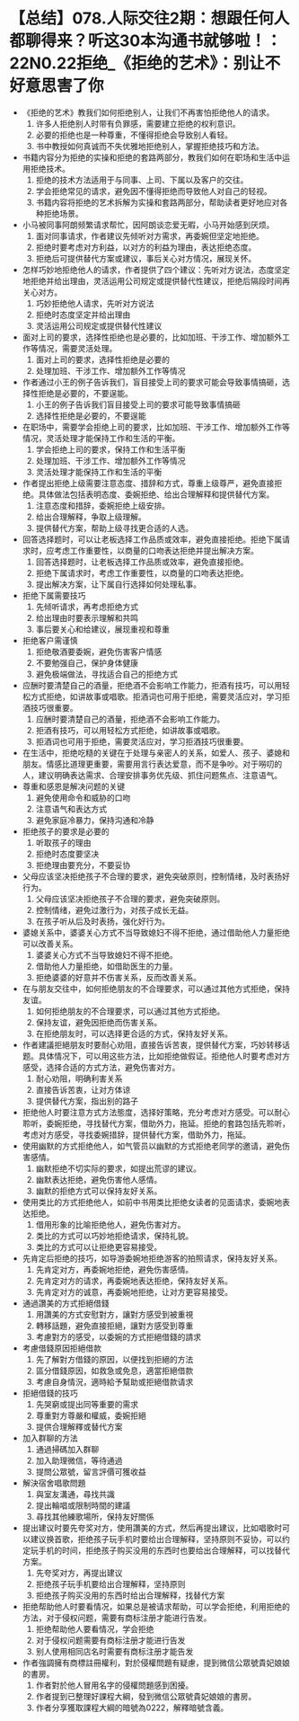 # 【总结】078.人际交往2期：想跟任何人都聊得来？听这30本沟通书就够啦！：22N0.22拒绝_《拒绝的艺术》：别让不好意思害了你

-   《拒绝的艺术》教我们如何拒绝别人，让我们不再害怕拒绝他人的请求。
    1.  许多人拒绝别人时带有负罪感，需要建立拒绝的权利意识。
    2.  必要的拒绝也是一种尊重，不懂得拒绝会导致别人看轻。
    3.  书中教授如何真诚而不失优雅地拒绝别人，掌握拒绝技巧和方法。
-   书籍内容分为拒绝的实操和拒绝的套路两部分，教我们如何在职场和生活中运用拒绝技术。
    1.  拒绝的技术方法适用于与同事、上司、下属以及客户的交往。
    2.  学会拒绝常见的请求，避免因不懂得拒绝而导致他人对自己的轻视。
    3.  书籍内容将拒绝的艺术拆解为实操和套路两部分，帮助读者更好地应对各种拒绝场景。
-   小马被同事阿朗频繁请求帮忙，因阿朗谈恋爱无暇，小马开始感到厌烦。
    1.  面对同事请求，作者建议先倾听对方需求，再委婉但坚定地拒绝。
    2.  拒绝时要考虑对方利益，以对方的利益为理由，表达拒绝态度。
    3.  拒绝后可提供替代方案或建议，事后关心对方情况，展现关怀。
-   怎样巧妙地拒绝他人的请求，作者提供了四个建议：先听对方说法，态度坚定地拒绝并给出理由，灵活运用公司规定或提供替代性建议，拒绝后隔段时间再关心对方。
    1.  巧妙拒绝他人请求，先听对方说法
    2.  拒绝时态度坚定并给出理由
    3.  灵活运用公司规定或提供替代性建议
-   面对上司的要求，选择性拒绝也是必要的，比如加班、干涉工作、增加额外工作等情况，需要灵活处理。
    1.  面对上司的要求，选择性拒绝是必要的
    2.  处理加班、干涉工作、增加额外工作等情况
-   作者通过小王的例子告诉我们，盲目接受上司的要求可能会导致事情搞砸，选择性拒绝是必要的，不要逞能。
    1.  小王的例子告诉我们盲目接受上司的要求可能导致事情搞砸
    2.  选择性拒绝是必要的，不要逞能
-   在职场中，需要学会拒绝上司的要求，比如加班、干涉工作、增加额外工作等情况，灵活处理才能保持工作和生活的平衡。
    1.  学会拒绝上司的要求，保持工作和生活平衡
    2.  处理加班、干涉工作、增加额外工作等情况
    3.  灵活处理才能保持工作和生活的平衡
-   作者提出拒绝上级需要注意态度、措辞和方式，尊重上级尊严，避免直接拒绝。具体做法包括表明态度、委婉拒绝、给出合理解释和提供替代方案。
    1.  注意态度和措辞，委婉拒绝上级安排。
    2.  给出合理解释，争取上级理解。
    3.  提供替代方案，帮助上级寻找更合适的人选。
-   回答选择题时，可以让老板选择工作品质或效率，避免直接拒绝。拒绝下属请求时，应考虑工作重要性，以商量的口吻表达拒绝并提出解决方案。
    1.  回答选择题时，让老板选择工作品质或效率，避免直接拒绝。
    2.  拒绝下属请求时，考虑工作重要性，以商量的口吻表达拒绝。
    3.  提出解决方案，让下属自行选择如何处理私事。
-   拒绝下属需要技巧
    1.  先倾听请求，再考虑拒绝方式
    2.  给出理由时要表示理解和共鸣
    3.  事后要关心和给建议，展现重视和尊重
-   拒绝客户需谨慎
    1.  拒绝敬酒要委婉，避免伤害客户情感
    2.  不要勉强自己，保护身体健康
    3.  避免极端做法，寻找适合自己的拒绝方式
-   应酬时要清楚自己的酒量，拒绝酒不会影响工作能力，拒酒有技巧，可以用轻松方式拒绝，如讲故事或唱歌。拒酒词也可用于拒绝，需要灵活应对，学习拒酒技巧很重要。
    1.  应酬时要清楚自己的酒量，拒绝酒不会影响工作能力。
    2.  拒酒有技巧，可以用轻松方式拒绝，如讲故事或唱歌。
    3.  拒酒词也可用于拒绝，需要灵活应对，学习拒酒技巧很重要。
-   在生活中，拒绝吃糙的关键在于处理与亲密人的关系，如爱人、孩子、婆媳和朋友。情感比道理更重要，需要用言行表达爱意，而不是争吵。对于嘮叨的人，建议明确表达需求、合理安排事务优先级、抓住问题焦点、注意语气。
-   尊重和感恩是解决问题的关键
    1.  避免使用命令和威胁的口吻
    2.  注意语气和表达方式
    3.  避免家庭冷暴力，保持沟通和冷静
-   拒绝孩子的要求是必要的
    1.  听取孩子的理由
    2.  拒绝时态度要坚决
    3.  拒绝理由要充分，不要妥协
-   父母应该坚决拒绝孩子不合理的要求，避免突破原则，控制情绪，及时表扬好行为。
    1.  父母应该坚决拒绝孩子不合理的要求，避免突破原则。
    2.  控制情绪，避免过激行为，对孩子成长无益。
    3.  在孩子听从后及时表扬，强化好行为。
-   婆媳关系中，婆婆关心方式不当导致媳妇不得不拒绝，通过借助他人力量拒绝可以改善关系。
    1.  婆婆关心方式不当导致媳妇不得不拒绝。
    2.  借助他人力量拒绝，如借助医生的力量。
    3.  拒绝婆婆的好意并不伤害关系，反而改善关系。
-   在与朋友交往中，如何拒绝朋友的不合理要求，可以通过其他方式拒绝，保持友谊。
    1.  如何拒绝朋友的不合理要求，可以通过其他方式拒绝。
    2.  保持友谊，避免因拒绝而伤害关系。
    3.  在拒绝朋友时，可以选择更合适的方式，保持友好关系。
-   作者建議拒絕朋友时要耐心劝阻，直接告诉苦衷，提供替代方案，巧妙转移话题。具体情况下，可以用这些方法，比如拒绝做假证。拒绝他人时要考虑对方感受，选择合适的方式方法，避免伤害对方。
    1.  耐心劝阻，明确利害关系
    2.  直接告诉苦衷，让对方体谅
    3.  提供替代方案，指出别的路子
-   拒绝他人时要注意方式方法態度，选择好策略，充分考虑对方感受。可以耐心聆听，委婉拒绝，寻找替代方案，借助外力，拖延。拒绝的套路包括先聆听，考虑对方感受，寻找委婉措辞，提供替代方案，借助外力，拖延。
-   使用幽默的方式拒绝他人，如气管员以幽默的方式拒绝老同学的邀请，避免伤害感情。
    1.  幽默拒绝不切实际的要求，如提出荒谬的建议。
    2.  幽默表达拒绝，避免伤害他人感情。
    3.  幽默的拒绝方式可以保持友好关系。
-   使用类比的方式拒绝他人，如前中书用类比拒绝女读者的见面请求，委婉地表达拒绝。
    1.  借用形象的比喻拒绝他人，避免伤害对方。
    2.  类比的方式可以巧妙地拒绝请求，保持礼貌。
    3.  类比的方式可以让拒绝更容易接受。
-   先肯定后拒绝的技巧，如导游委婉地拒绝游客的拍照请求，保持友好关系。
    1.  先肯定对方，再委婉地拒绝，避免伤害感情。
    2.  先肯定对方的请求，再委婉地表达拒绝，保持友好关系。
    3.  先肯定对方的诚意，再委婉地拒绝，让对方更容易接受。
-   通過讚美的方式拒絕借錢
    1.  用讚美的方式安慰對方，讓對方感受到被重視
    2.  轉移話題，避免直接拒絕，讓對方感受到尊重
    3.  考慮對方的感受，以委婉的方式拒絕借錢的請求
-   考慮借錢原因拒絕借款
    1.  先了解對方借錢的原因，以便找到拒絕的方法
    2.  區分借錢原因，如救急或免息，適當拒絕借款
    3.  考慮自身情況，適時給予幫助或拒絕借款请求
-   拒絕借錢的技巧
    1.  先哭窮或提出同等重要的需求
    2.  尊重對方尊嚴和權威，委婉拒絕
    3.  提供合理解釋或替代方案
-   加入群聊的方法
    1.  通過掃碼加入群聊
    2.  加入助理微信，等待通過
    3.  提問公眾號，留言評價可獲收益
-   解決宿舍唱歌問題
    1.  與室友溝通，尋找共識
    2.  提出輪唱或限制時間的建議
    3.  尋找其他練歌場所，保持友好關係
-   提出建议时要先夸奖对方，使用讚美的方式，然后再提出建议，比如唱歌时可以建议换首歌，拒绝孩子玩手机时要给出合理解释，坚持原则不妥协，可以约定玩手机的时间，拒绝孩子购买没用的东西时也要给出合理解释，可以找替代方案。
    1.  先夸奖对方，再提出建议
    2.  拒绝孩子玩手机要给出合理解释，坚持原则
    3.  拒绝孩子购买没用的东西时给出合理解释，找替代方案
-   拒绝帮助他人时要看情况，如果总是被请求帮助，可以学会拒绝，利用拒绝的方法，对于侵权问题，需要有商标注册才能进行告发。
    1.  拒绝帮助他人要看情况，学会拒绝
    2.  对于侵权问题需要有商标注册才能进行告发
    3.  别人使用相同店名时需要有商标注册才能告发
-   作者強調擁有商標註冊權利，對於侵權問題有疑慮，提到微信公眾號貴妃娘娘的書房。
    1.  作者對於他人冒用名字的侵權問題感到困擾。
    2.  作者提到已整理好課程大綱，發到微信公眾號貴妃娘娘的書房。
    3.  作者分享獲取課程大綱的暗號為0222，解釋暗號含義。